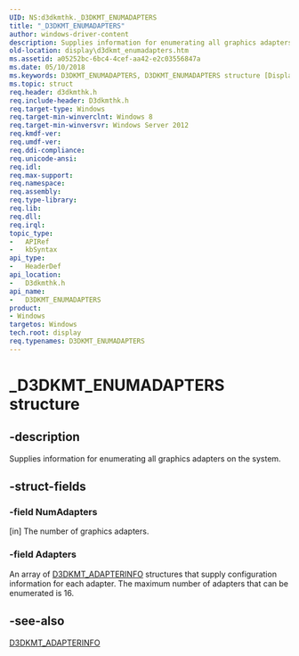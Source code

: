 ```yaml
---
UID: NS:d3dkmthk._D3DKMT_ENUMADAPTERS
title: "_D3DKMT_ENUMADAPTERS"
author: windows-driver-content
description: Supplies information for enumerating all graphics adapters on the system.
old-location: display\d3dkmt_enumadapters.htm
ms.assetid: a05252bc-6bc4-4cef-aa42-e2c03556847a
ms.date: 05/10/2018
ms.keywords: D3DKMT_ENUMADAPTERS, D3DKMT_ENUMADAPTERS structure [Display Devices], _D3DKMT_ENUMADAPTERS, d3dkmthk/D3DKMT_ENUMADAPTERS, display.d3dkmt_enumadapters
ms.topic: struct
req.header: d3dkmthk.h
req.include-header: D3dkmthk.h
req.target-type: Windows
req.target-min-winverclnt: Windows 8
req.target-min-winversvr: Windows Server 2012
req.kmdf-ver: 
req.umdf-ver: 
req.ddi-compliance: 
req.unicode-ansi: 
req.idl: 
req.max-support: 
req.namespace: 
req.assembly: 
req.type-library: 
req.lib: 
req.dll: 
req.irql: 
topic_type:
-	APIRef
-	kbSyntax
api_type:
-	HeaderDef
api_location:
-	D3dkmthk.h
api_name:
-	D3DKMT_ENUMADAPTERS
product:
- Windows
targetos: Windows
tech.root: display
req.typenames: D3DKMT_ENUMADAPTERS
---
```


# _D3DKMT_ENUMADAPTERS structure


## -description


Supplies information for  enumerating all graphics adapters on the system.


## -struct-fields




### -field NumAdapters

[in] The number of graphics adapters.


### -field Adapters

An array of <a href="https://msdn.microsoft.com/library/windows/hardware/hh439469">D3DKMT_ADAPTERINFO</a> structures that supply configuration information for each adapter. The maximum number of adapters that can be enumerated is 16.


## -see-also




<a href="https://msdn.microsoft.com/library/windows/hardware/hh439469">D3DKMT_ADAPTERINFO</a>
 

 

